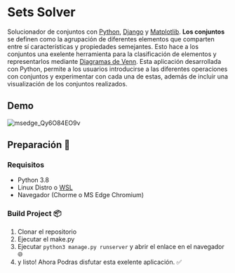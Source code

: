 # Sets Solver
Solucionador de conjuntos con [Python](https://www.python.org/ "Python"), [Django](https://www.djangoproject.com/ "Django") y [Matplotlib](https://matplotlib.org/ "Matplotlib").
**Los conjuntos** se definen como la agrupación de diferentes elementos que comparten entre sí características y propiedades semejantes. Esto hace a los conjuntos una exelente herramienta para la clasificación de elementos y representarlos mediante [Diagramas de Venn](https://www.lucidchart.com/pages/es/que-es-un-diagrama-de-venn "Diagramas de Venn"). Esta aplicación desarrollada con Python, permite a los usuarios introducirse a las diferentes operaciones con conjuntos y experimentar con cada una de estas, además de incluir una visualización de los conjuntos realizados.
## Demo
![msedge_Qy6O84EO9v](https://user-images.githubusercontent.com/77251405/194689150-da5c28e8-5c12-4509-b0e1-c59d7b33b30c.gif)
## Preparación 🚀
### Requisitos

- Python 3.8
- Linux Distro o [WSL](https://learn.microsoft.com/es-es/windows/wsl/install "WSL")
- Navegador (Chorme o MS Edge Chromium)

### Build Project 📦
1. Clonar el repositorio
2. Ejecutar el make.py
3. Ejecutar `python3 manage.py runserver` y abrir el enlace en el navegador 🌐
4. y listo! Ahora Podras disfutar esta exelente aplicación. ✅
